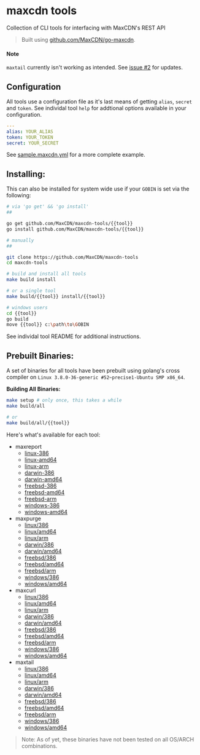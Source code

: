 maxcdn tools
============

Collection of CLI tools for interfacing with MaxCDN's REST API

> Built using [github.com/MaxCDN/go-maxcdn](https://github.com/MaxCDN/go-maxcdn).

#### Note

`maxtail` currently isn't working as intended. See [issue #2](https://github.com/MaxCDN/maxcdn-tools/issues/2) for updates.

Configuration
-------------

All tools use a configuration file as it's last means of getting `alias`, `secret` and
`token`. See individal tool `help` for addtional options available in your configuration.

```yaml
---
alias: YOUR_ALIAS
token: YOUR_TOKEN
secret: YOUR_SECRET
```

See [sample.maxcdn.yml](sample.maxcdn.yml) for a more complete example.


Installing:
-----------

This can also be installed for system wide use if your `GOBIN` is set via the following:

```bash
# via 'go get' && 'go install'
##

go get github.com/MaxCDN/maxcdn-tools/{{tool}}
go install github.com/MaxCDN/maxcdn-tools/{{tool}}

# manually
##

git clone https://github.com/MaxCDN/maxcdn-tools
cd maxcdn-tools

# build and install all tools
make build install

# or a single tool
make build/{{tool}} install/{{tool}}

# windows users
cd {{tool}}
go build
move {{tool}} c:\path\to\GOBIN
```

See individal tool README for additional instructions.

Prebuilt Binaries:
------------------

A set of binaries for all tools have been prebuilt using golang's cross compiler on `Linux 3.8.0-36-generic #52~precise1-Ubuntu SMP x86_64`.

**Building All Binaries:**

```bash
make setup # only once, this takes a while
make build/all

# or
make build/all/{{tool}}
```

Here's what's available for each tool:

- maxreport
    - [linux-386](http://get.maxcdn.com/maxreport/linux/386/maxpurge)
    - [linux-amd64](http://get.maxcdn.com/maxreport/linux/amd64/maxpurge)
    - [linux-arm](http://get.maxcdn.com/maxreport/linux/arm/maxpurge)
    - [darwin-386](http://get.maxcdn.com/maxreport/darwin/386/maxpurge)
    - [darwin-amd64](http://get.maxcdn.com/maxreport/darwin/amd64/maxpurge)
    - [freebsd-386](http://get.maxcdn.com/maxreport/freebsd/386/maxpurge)
    - [freebsd-amd64](http://get.maxcdn.com/maxreport/freebsd/amd64/maxpurge)
    - [freebsd-arm](http://get.maxcdn.com/maxreport/freebsd/arm/maxpurge)
    - [windows-386](http://get.maxcdn.com/maxreport/windows/386/maxpurge.exe)
    - [windows-amd64](http://get.maxcdn.com/maxreport/windows/amd64/maxpurge.exe)
- maxpurge
    - [linux/386](http://get.maxcdn.com/maxpurge/linux/386/maxpurge)
    - [linux/amd64](http://get.maxcdn.com/maxpurge/linux/amd64/maxpurge)
    - [linux/arm](http://get.maxcdn.com/maxpurge/linux/arm/maxpurge)
    - [darwin/386](http://get.maxcdn.com/maxpurge/darwin/386/maxpurge)
    - [darwin/amd64](http://get.maxcdn.com/maxpurge/darwin/amd64/maxpurge)
    - [freebsd/386](http://get.maxcdn.com/maxpurge/freebsd/386/maxpurge)
    - [freebsd/amd64](http://get.maxcdn.com/maxpurge/freebsd/amd64/maxpurge)
    - [freebsd/arm](http://get.maxcdn.com/maxpurge/freebsd/arm/maxpurge)
    - [windows/386](http://get.maxcdn.com/maxpurge/windows/386/maxpurge.exe)
    - [windows/amd64](http://get.maxcdn.com/maxpurge/windows/amd64/maxpurge.exe)
- maxcurl
    - [linux/386](http://get.maxcdn.com/maxcurl/linux/386/maxcurl)
    - [linux/amd64](http://get.maxcdn.com/maxcurl/linux/amd64/maxcurl)
    - [linux/arm](http://get.maxcdn.com/maxcurl/linux/arm/maxcurl)
    - [darwin/386](http://get.maxcdn.com/maxcurl/darwin/386/maxcurl)
    - [darwin/amd64](http://get.maxcdn.com/maxcurl/darwin/amd64/maxcurl)
    - [freebsd/386](http://get.maxcdn.com/maxcurl/freebsd/386/maxcurl)
    - [freebsd/amd64](http://get.maxcdn.com/maxcurl/freebsd/amd64/maxcurl)
    - [freebsd/arm](http://get.maxcdn.com/maxcurl/freebsd/arm/maxcurl)
    - [windows/386](http://get.maxcdn.com/maxcurl/windows/386/maxcurl.exe)
    - [windows/amd64](http://get.maxcdn.com/maxcurl/windows/amd64/maxcurl.exe)
- maxtail
    - [linux/386](http://get.maxcdn.com/maxtail/linux/386/maxtail)
    - [linux/amd64](http://get.maxcdn.com/maxtail/linux/amd64/maxtail)
    - [linux/arm](http://get.maxcdn.com/maxtail/linux/arm/maxtail)
    - [darwin/386](http://get.maxcdn.com/maxtail/darwin/386/maxtail)
    - [darwin/amd64](http://get.maxcdn.com/maxtail/darwin/amd64/maxtail)
    - [freebsd/386](http://get.maxcdn.com/maxtail/freebsd/386/maxtail)
    - [freebsd/amd64](http://get.maxcdn.com/maxtail/freebsd/amd64/maxtail)
    - [freebsd/arm](http://get.maxcdn.com/maxtail/freebsd/arm/maxtail)
    - [windows/386](http://get.maxcdn.com/maxtail/windows/386/maxtail.exe)
    - [windows/amd64](http://get.maxcdn.com/maxtail/windows/amd64/maxtail.exe)

> Note: As of yet, these binaries have not been tested on all OS/ARCH combinations.

